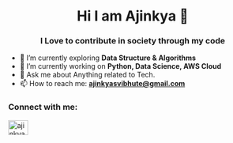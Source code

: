 <h1 align="center"> Hi I am Ajinkya 👋 </h1>

<h3 align="center"> I Love to contribute in society through my code  </h3>


- 🌱 I’m currently exploring **Data Structure & Algorithms**
- 🔭 I’m currently working on **Python, Data Science, AWS Cloud**
- 💬 Ask me about Anything related to Tech.
- 📫 How to reach me: **ajinkyasvibhute@gmail.com**

<h3 align="left">Connect with me:</h3>
<p align="left">

<a href="linkedin.com/in/ajinkyavibhute" target="blank"><img align="center" src="https://raw.githubusercontent.com/rahuldkjain/github-profile-readme-generator/master/src/images/icons/Social/linked-in-alt.svg" alt="ajinkyavibhute" height="30" width="40" /></a>
</p>

<!--
**MrProfessor0/MrProfessor0** is a ✨ _special_ ✨ repository because its `README.md` (this file) appears on your GitHub profile.

Here are some ideas to get you started:

- 👯 I’m looking to collaborate on ...
- 🤔 I’m looking for help with ...
- 😄 Pronouns: ...
- ⚡ Fun fact: ...
-->

